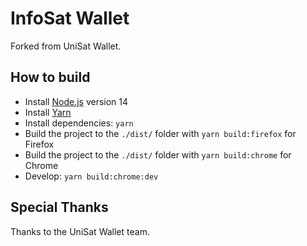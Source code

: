 # InfoSat Wallet

Forked from UniSat Wallet.

## How to build

- Install [Node.js](https://nodejs.org) version 14
- Install [Yarn](https://yarnpkg.com/en/docs/install)
- Install dependencies: `yarn`
- Build the project to the `./dist/` folder with `yarn build:firefox` for Firefox
- Build the project to the `./dist/` folder with `yarn build:chrome` for Chrome
- Develop: `yarn build:chrome:dev`

## Special Thanks

Thanks to the UniSat Wallet team.
